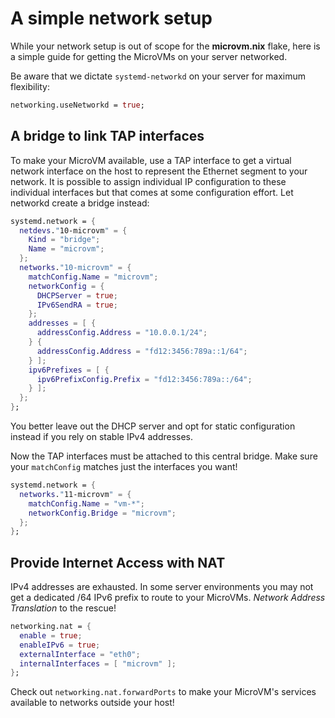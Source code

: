 # A simple network setup

While your network setup is out of scope for the **microvm.nix**
flake, here is a simple guide for getting the MicroVMs on your server
networked.

Be aware that we dictate `systemd-networkd` on your server for maximum flexibility:
```nix
networking.useNetworkd = true;
```

## A bridge to link TAP interfaces

To make your MicroVM available, use a TAP interface to get a virtual
network interface on the host to represent the Ethernet segment to
your network. It is possible to assign individual IP configuration to
these individual interfaces but that comes at some configuration
effort. Let networkd create a bridge instead:
```nix
systemd.network = {
  netdevs."10-microvm" = {
    Kind = "bridge";
    Name = "microvm";
  };
  networks."10-microvm" = {
    matchConfig.Name = "microvm";
    networkConfig = {
      DHCPServer = true;
      IPv6SendRA = true;
    };
    addresses = [ {
      addressConfig.Address = "10.0.0.1/24";
    } {
      addressConfig.Address = "fd12:3456:789a::1/64";
    } ];
    ipv6Prefixes = [ {
      ipv6PrefixConfig.Prefix = "fd12:3456:789a::/64";
    } ];
  };
};
```

You better leave out the DHCP server and opt for static configuration
instead if you rely on stable IPv4 addresses.

Now the TAP interfaces must be attached to this central bridge. Make
sure your `matchConfig` matches just the interfaces you want!
```nix
systemd.network = {
  networks."11-microvm" = {
    matchConfig.Name = "vm-*";
    networkConfig.Bridge = "microvm";
  };
};
```

## Provide Internet Access with NAT

IPv4 addresses are exhausted. In some server environments you may not
get a dedicated /64 IPv6 prefix to route to your MicroVMs. *Network
Address Translation* to the rescue!
```nix
networking.nat = {
  enable = true;
  enableIPv6 = true;
  externalInterface = "eth0";
  internalInterfaces = [ "microvm" ];
};
```

Check out `networking.nat.forwardPorts` to make your MicroVM's
services available to networks outside your host!
